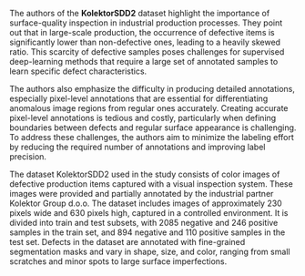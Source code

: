 The authors of the **KolektorSDD2** dataset highlight the importance of surface-quality inspection in industrial production processes. They point out that in large-scale production, the occurrence of defective items is significantly lower than non-defective ones, leading to a heavily skewed ratio. This scarcity of defective samples poses challenges for supervised deep-learning methods that require a large set of annotated samples to learn specific defect characteristics.

The authors also emphasize the difficulty in producing detailed annotations, especially pixel-level annotations that are essential for differentiating anomalous image regions from regular ones accurately. Creating accurate pixel-level annotations is tedious and costly, particularly when defining boundaries between defects and regular surface appearance is challenging. To address these challenges, the authors aim to minimize the labeling effort by reducing the required number of annotations and improving label precision.

The dataset KolektorSDD2 used in the study consists of color images of defective production items captured with a visual inspection system. These images were provided and partially annotated by the industrial partner Kolektor Group d.o.o. The dataset includes images of approximately 230 pixels wide and 630 pixels high, captured in a controlled environment. It is divided into train and test subsets, with 2085 negative and 246 positive samples in the train set, and 894 negative and 110 positive samples in the test set. Defects in the dataset are annotated with fine-grained segmentation masks and vary in shape, size, and color, ranging from small scratches and minor spots to large surface imperfections.
